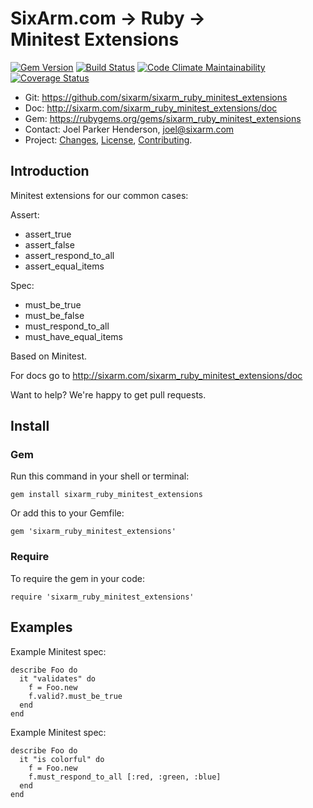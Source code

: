 # SixArm.com → Ruby → <br> Minitest Extensions

<!--header-open-->

[![Gem Version](https://badge.fury.io/rb/sixarm_ruby_minitest_extensions.svg)](http://badge.fury.io/rb/sixarm_ruby_minitest_extensions)
[![Build Status](https://travis-ci.org/SixArm/sixarm_ruby_minitest_extensions.png)](https://travis-ci.org/SixArm/sixarm_ruby_minitest_extensions)
[![Code Climate Maintainability](https://api.codeclimate.com/v1/badges//maintainability)](https://codeclimate.com/github/SixArm/sixarm_ruby_minitest_extensions/maintainability)
[![Coverage Status](https://coveralls.io/repos/SixArm/sixarm_ruby_minitest_extensions/badge.svg?branch=master&service=github)](https://coveralls.io/github/SixArm/sixarm_ruby_minitest_extensions?branch=master)

* Git: <https://github.com/sixarm/sixarm_ruby_minitest_extensions>
* Doc: <http://sixarm.com/sixarm_ruby_minitest_extensions/doc>
* Gem: <https://rubygems.org/gems/sixarm_ruby_minitest_extensions>
* Contact: Joel Parker Henderson, <joel@sixarm.com>
* Project: [Changes](CHANGES.md), [License](LICENSE.md), [Contributing](CONTRIBUTING.md).

<!--header-shut-->

## Introduction

Minitest extensions for our common cases:

Assert:

   * assert_true
   * assert_false
   * assert_respond_to_all
   * assert_equal_items

Spec:

   * must_be_true
   * must_be_false
   * must_respond_to_all
   * must_have_equal_items

Based on Minitest.

For docs go to <http://sixarm.com/sixarm_ruby_minitest_extensions/doc>

Want to help? We're happy to get pull requests.


<!--install-opent-->

## Install

### Gem

Run this command in your shell or terminal:

    gem install sixarm_ruby_minitest_extensions

Or add this to your Gemfile:

    gem 'sixarm_ruby_minitest_extensions'

### Require

To require the gem in your code:

    require 'sixarm_ruby_minitest_extensions'

<!--install-shut-->


## Examples

Example Minitest spec:

    describe Foo do
      it "validates" do
        f = Foo.new
        f.valid?.must_be_true
      end
    end

Example Minitest spec:

    describe Foo do
      it "is colorful" do
        f = Foo.new
        f.must_respond_to_all [:red, :green, :blue]
      end
    end
